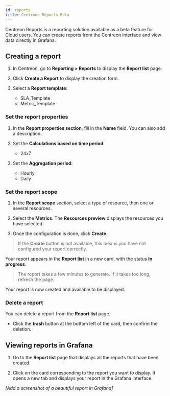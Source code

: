 ```yaml
---
id: reports
title: Centreon Reports Beta
---
```


Centreon Reports is a reporting solution available as a beta feature for Cloud users. You can create reports from the Centreon interface and view data directly in Grafana.

## Creating a report

1. In Centreon, go to **Reporting > Reports** to display the **Report list** page.

2. Click **Create a Report** to display the creation form.

3. Select a **Report template**:
   - SLA_Template
   - Metric_Template

### Set the report properties

1. In the **Report properties section**, fill in the **Name** field. You can also add a description.

2. Set the **Calculations based on time period**:
   - 24x7

3. Set the **Aggregation period**:
   - Hourly
   - Daily

### Set the report scope

1. In the **Report scope** section, select a type of resource, then one or several resources.
2. Select the **Metrics**.
The **Resources preview** displays the resources you have selected.

3. Once the configuration is done, click **Create**.

> If the **Create** button is not available, this means you have not configured your report correctly.

Your report appears in the **Report list** in a new card, with the status **In progress**.

> The report takes a few minutes to generate. If it takes too long, refresh the page.

Your report is now created and available to be displayed.

### Delete a report

You can delete a report from the **Report list** page.

- Click the **trash** button at the bottom left of the card, then confirm the deletion.

## Viewing reports in Grafana

1. Go to the **Report list** page that displays all the reports that have been created.

2. Click on the card corresponding to the report you want to display. It opens a new tab and displays your report in the Grafana interface.

*[Add a screenshot of a beautiful report in Grafana]*
